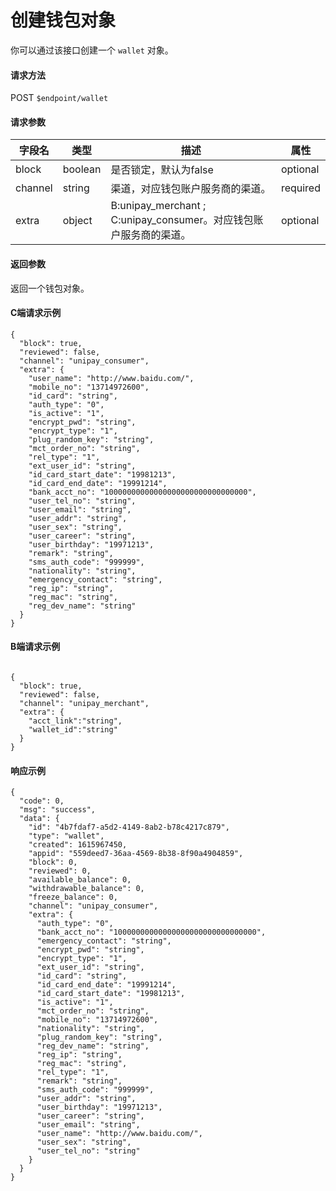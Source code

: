 # 创建钱包对象

你可以通过该接口创建一个 `wallet` 对象。

#### 请求方法

POST `$endpoint/wallet`

#### 请求参数

| 字段名         | 类型        | 描述                                                         | 属性          |
| -------------- | ----------- | ------------------------------------------------------------ | ------------- |
| block | boolean | 是否锁定，默认为false | optional |
| channel | string | 渠道，对应钱包账户服务商的渠道。 | required |
| extra           | object      | B:unipay_merchant ; C:unipay_consumer。对应钱包账户服务商的渠道。              | optional      |

#### 返回参数

返回一个钱包对象。

#### C端请求示例
```jsonc
{
  "block": true,
  "reviewed": false,
  "channel": "unipay_consumer",
  "extra": {
    "user_name": "http://www.baidu.com/",
    "mobile_no": "13714972600",
    "id_card": "string",
    "auth_type": "0",
    "is_active": "1",
    "encrypt_pwd": "string",
    "encrypt_type": "1",
    "plug_random_key": "string",
    "mct_order_no": "string",
    "rel_type": "1",
    "ext_user_id": "string",
    "id_card_start_date": "19981213",
    "id_card_end_date": "19991214",
    "bank_acct_no": "10000000000000000000000000000000",
    "user_tel_no": "string",
    "user_email": "string",
    "user_addr": "string",
    "user_sex": "string",
    "user_career": "string",
    "user_birthday": "19971213",
    "remark": "string",
    "sms_auth_code": "999999",
    "nationality": "string",
    "emergency_contact": "string",
    "reg_ip": "string",
    "reg_mac": "string",
    "reg_dev_name": "string"
  }
}
```

#### B端请求示例
```jsonc

{
  "block": true,
  "reviewed": false,
  "channel": "unipay_merchant",
  "extra": {
    "acct_link":"string",
    "wallet_id":"string"
  }
}

```

#### 响应示例

```jsonc
{
  "code": 0,
  "msg": "success",
  "data": {
    "id": "4b7fdaf7-a5d2-4149-8ab2-b78c4217c879",
    "type": "wallet",
    "created": 1615967450,
    "appid": "559deed7-36aa-4569-8b38-8f90a4904859",
    "block": 0,
    "reviewed": 0,
    "available_balance": 0,
    "withdrawable_balance": 0,
    "freeze_balance": 0,
    "channel": "unipay_consumer",
    "extra": {
      "auth_type": "0",
      "bank_acct_no": "10000000000000000000000000000000",
      "emergency_contact": "string",
      "encrypt_pwd": "string",
      "encrypt_type": "1",
      "ext_user_id": "string",
      "id_card": "string",
      "id_card_end_date": "19991214",
      "id_card_start_date": "19981213",
      "is_active": "1",
      "mct_order_no": "string",
      "mobile_no": "13714972600",
      "nationality": "string",
      "plug_random_key": "string",
      "reg_dev_name": "string",
      "reg_ip": "string",
      "reg_mac": "string",
      "rel_type": "1",
      "remark": "string",
      "sms_auth_code": "999999",
      "user_addr": "string",
      "user_birthday": "19971213",
      "user_career": "string",
      "user_email": "string",
      "user_name": "http://www.baidu.com/",
      "user_sex": "string",
      "user_tel_no": "string"
    }
  }
}
```
